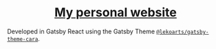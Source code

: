 <h1 align="center">
  <a href="https://steftzor.gtsb.io/">My personal website</a>
</h1>

Developed in Gatsby React using the Gatsby Theme [`@lekoarts/gatsby-theme-cara`](https://github.com/LekoArts/gatsby-themes/tree/master/themes/gatsby-theme-cara).